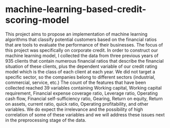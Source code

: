 # machine-learning-based-credit-scoring-model
This project aims to propose an implementation of machine learning algorithms that classify potential customers based on the financial ratios that are tools to evaluate the performance of their businesses.
The focus of this project was specifically on corporate credit. In order to construct our machine learning model, I collected the data from three previous years of 935 clients
that contain numerous financial ratios that describe the financial situation of these clients, plus the dependent variable of our credit rating model which is the class of each client at
each year. We did not target a specific sector, so the companies belong to different sectors (industrial, commercial, service, etc.) The count of the features that have been collected
reached 39 variables containing Working capital, Working capital requirement, Financial expense coverage ratio, Leverage ratio, Operating cash flow, Financial self-sufficiency ratio, Gearing, Return on equity, Return on assets, current ratio, quick ratio, Operating
profitability, and other variables. We do expect the irrelevance and the possibility of high correlation of some of these variables and we will address these issues next in the preprocessing stage of the data.
